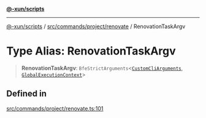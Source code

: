 [**@-xun/scripts**](../../../../../README.md)

***

[@-xun/scripts](../../../../../README.md) / [src/commands/project/renovate](../README.md) / RenovationTaskArgv

# Type Alias: RenovationTaskArgv

> **RenovationTaskArgv**: `BfeStrictArguments`\<[`CustomCliArguments`](CustomCliArguments.md), [`GlobalExecutionContext`](../../../../configure/type-aliases/GlobalExecutionContext.md)\>

## Defined in

[src/commands/project/renovate.ts:101](https://github.com/Xunnamius/xscripts/blob/2521de366121a50ffeca631b4ec62db9c60657e5/src/commands/project/renovate.ts#L101)
